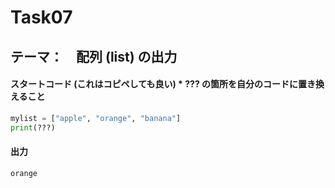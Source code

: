 # Task07
## テーマ：　配列 (list) の出力

#### スタートコード (これはコピペしても良い)    *  **???** の箇所を自分のコードに置き換えること
```python
mylist = ["apple", "orange", "banana"]
print(???)

```

#### 出力
```python
orange
```
